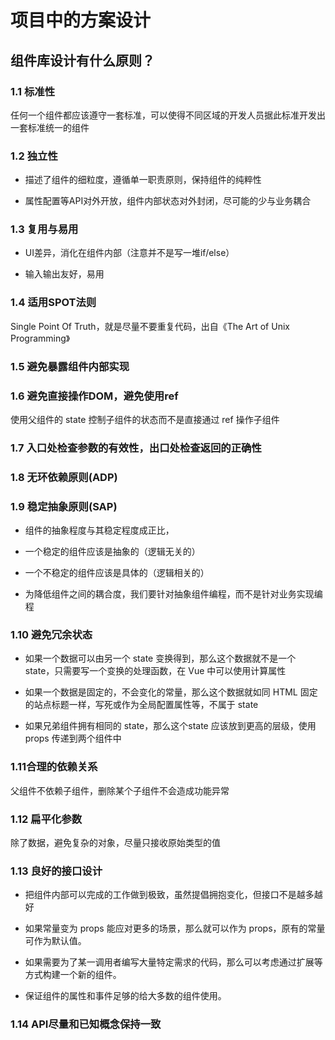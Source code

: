 <!--
 * @Author: Li Zhiliang
 * @Date: 2020-12-02 17:23:25
 * @LastEditors: Li Zhiliang
 * @LastEditTime: 2020-12-02 18:13:36
 * @FilePath: /FE-Interview.git/project/design.md
-->

# 项目中的方案设计

## 组件库设计有什么原则？

### 1.1 标准性

任何一个组件都应该遵守一套标准，可以使得不同区域的开发人员据此标准开发出一套标准统一的组件

### 1.2 独立性

- 描述了组件的细粒度，遵循单一职责原则，保持组件的纯粹性

- 属性配置等API对外开放，组件内部状态对外封闭，尽可能的少与业务耦合

### 1.3 复用与易用

- UI差异，消化在组件内部（注意并不是写一堆if/else）

- 输入输出友好，易用

### 1.4 适用SPOT法则

Single Point Of Truth，就是尽量不要重复代码，出自《The Art of Unix Programming》

### 1.5 避免暴露组件内部实现

### 1.6 避免直接操作DOM，避免使用ref

使用父组件的 state 控制子组件的状态而不是直接通过 ref 操作子组件

### 1.7 入口处检查参数的有效性，出口处检查返回的正确性

### 1.8 无环依赖原则(ADP)

### 1.9 稳定抽象原则(SAP)

- 组件的抽象程度与其稳定程度成正比，

- 一个稳定的组件应该是抽象的（逻辑无关的）

- 一个不稳定的组件应该是具体的（逻辑相关的）

- 为降低组件之间的耦合度，我们要针对抽象组件编程，而不是针对业务实现编程

### 1.10 避免冗余状态

- 如果一个数据可以由另一个 state 变换得到，那么这个数据就不是一个 state，只需要写一个变换的处理函数，在 Vue 中可以使用计算属性

- 如果一个数据是固定的，不会变化的常量，那么这个数据就如同 HTML 固定的站点标题一样，写死或作为全局配置属性等，不属于 state

- 如果兄弟组件拥有相同的 state，那么这个state 应该放到更高的层级，使用 props 传递到两个组件中

### 1.11合理的依赖关系

父组件不依赖子组件，删除某个子组件不会造成功能异常

### 1.12 扁平化参数

除了数据，避免复杂的对象，尽量只接收原始类型的值

### 1.13 良好的接口设计

- 把组件内部可以完成的工作做到极致，虽然提倡拥抱变化，但接口不是越多越好

- 如果常量变为 props 能应对更多的场景，那么就可以作为 props，原有的常量可作为默认值。

- 如果需要为了某一调用者编写大量特定需求的代码，那么可以考虑通过扩展等方式构建一个新的组件。

- 保证组件的属性和事件足够的给大多数的组件使用。

### 1.14 API尽量和已知概念保持一致

##
##
##
##
##
##
##
##